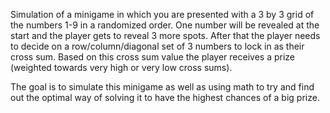 Simulation of a minigame in which you are presented with a 3 by 3 grid of the numbers 1-9 in a randomized order.
One number will be revealed at the start and the player gets to reveal 3 more spots.
After that the player needs to decide on a row/column/diagonal set of 3 numbers to lock in as their cross sum.
Based on this cross sum value the player receives a prize (weighted towards very high or very low cross sums).

The goal is to simulate this minigame as well as using math to try and find out the optimal way of solving it to have the highest chances of a big prize.
